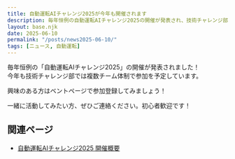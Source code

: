 ```yaml
---
title: 自動運転AIチャレンジ2025が今年も開催されます
description: 毎年恒例の自動運転AIチャレンジ2025の開催が発表され、技術チャレンジ部が複数チームで参加予定の最新情報をお伝えします。
layout: base.njk
date: 2025-06-10
permalink: "/posts/news2025-06-10/"
tags: [ニュース, 自動運転]
---
```


毎年恒例の「自動運転AIチャレンジ2025」の開催が発表されました！  
今年も技術チャレンジ部では複数チーム体制で参加を予定しています。

興味のある方はベントページで参加登録してみましょう！

一緒に活動してみたい方、ぜひご連絡ください。初心者歓迎です！

## 関連ページ

- [自動運転AIチャレンジ2025 開催概要](https://www.jsae.or.jp/jaaic2025/overview/)